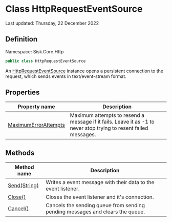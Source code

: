 # Class HttpRequestEventSource
Last updated: Thursday, 22 December 2022

## Definition
Namespace: Sisk.Core.Http

```csharp
public class HttpRequestEventSource
```

An [HttpRequestEventSource](/spec/Sisk/Core/Http/HttpRequestEventSource) instance opens a persistent connection to the request, which sends events in text/event-stream format.

## Properties

| Property name | Description |
| --- | --- |
| [MaximumErrorAttempts](/spec/Sisk/Core/Http/HttpRequestEventSource/MaximumErrorAttempts) | Maximum attempts to resend a message if it fails. Leave it as -1 to never stop trying to resent failed messages. | 

## Methods

| Method name | Description |
| --- | --- |
| [Send(String)](/spec/Sisk/Core/Http/HttpRequestEventSource/Send--String) | Writes a event message with their data to the event listener. | 
| [Close()](/spec/Sisk/Core/Http/HttpRequestEventSource/Close--) | Closes the event listener and it's connection. | 
| [Cancel()](/spec/Sisk/Core/Http/HttpRequestEventSource/Cancel--) | Cancels the sending queue from sending pending messages and clears the queue. | 


